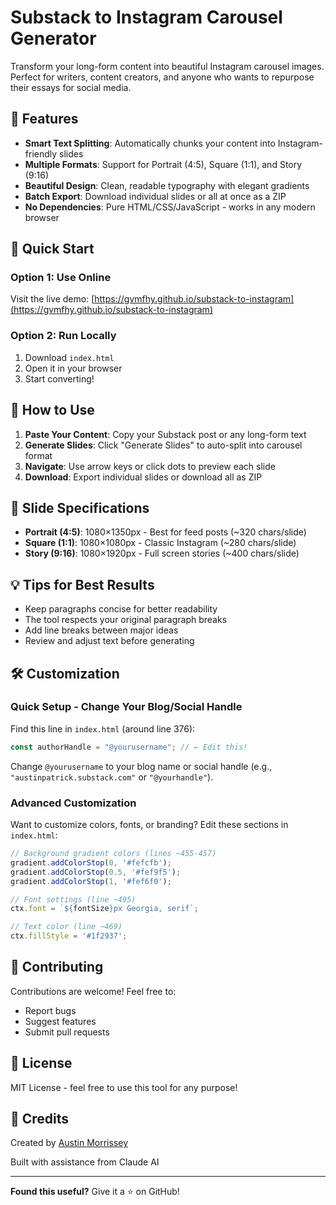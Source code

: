 # Substack to Instagram Carousel Generator

Transform your long-form content into beautiful Instagram carousel images. Perfect for writers, content creators, and anyone who wants to repurpose their essays for social media.

## 🎯 Features

- **Smart Text Splitting**: Automatically chunks your content into Instagram-friendly slides
- **Multiple Formats**: Support for Portrait (4:5), Square (1:1), and Story (9:16)
- **Beautiful Design**: Clean, readable typography with elegant gradients
- **Batch Export**: Download individual slides or all at once as a ZIP
- **No Dependencies**: Pure HTML/CSS/JavaScript - works in any modern browser

## 🚀 Quick Start

### Option 1: Use Online
Visit the live demo: [https://gvmfhy.github.io/substack-to-instagram](https://gvmfhy.github.io/substack-to-instagram)

### Option 2: Run Locally
1. Download `index.html`
2. Open it in your browser
3. Start converting!

## 📝 How to Use

1. **Paste Your Content**: Copy your Substack post or any long-form text
2. **Generate Slides**: Click "Generate Slides" to auto-split into carousel format
3. **Navigate**: Use arrow keys or click dots to preview each slide
4. **Download**: Export individual slides or download all as ZIP

## 🎨 Slide Specifications

- **Portrait (4:5)**: 1080×1350px - Best for feed posts (~320 chars/slide)
- **Square (1:1)**: 1080×1080px - Classic Instagram (~280 chars/slide)
- **Story (9:16)**: 1080×1920px - Full screen stories (~400 chars/slide)

## 💡 Tips for Best Results

- Keep paragraphs concise for better readability
- The tool respects your original paragraph breaks
- Add line breaks between major ideas
- Review and adjust text before generating

## 🛠️ Customization

### Quick Setup - Change Your Blog/Social Handle

Find this line in `index.html` (around line 376):
```javascript
const authorHandle = "@yourusername"; // ← Edit this!
```
Change `@yourusername` to your blog name or social handle (e.g., `"austinpatrick.substack.com"` or `"@yourhandle"`).

### Advanced Customization

Want to customize colors, fonts, or branding? Edit these sections in `index.html`:

```javascript
// Background gradient colors (lines ~455-457)
gradient.addColorStop(0, '#fefcfb');
gradient.addColorStop(0.5, '#fef9f5');
gradient.addColorStop(1, '#fef6f0');

// Font settings (line ~495)
ctx.font = `${fontSize}px Georgia, serif`;

// Text color (line ~469)
ctx.fillStyle = '#1f2937';
```

## 🤝 Contributing

Contributions are welcome! Feel free to:
- Report bugs
- Suggest features
- Submit pull requests

## 📄 License

MIT License - feel free to use this tool for any purpose!

## 🙏 Credits

Created by [Austin Morrissey](https://austinpatrick.substack.com)

Built with assistance from Claude AI

---

**Found this useful?** Give it a ⭐ on GitHub!